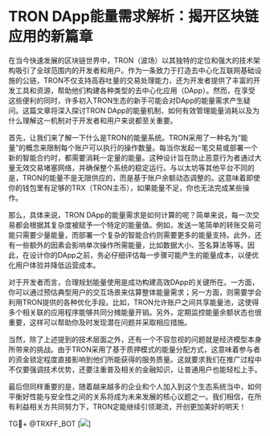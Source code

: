 # TRON DApp能量需求解析：揭开区块链应用的新篇章

在当今快速发展的区块链世界中，TRON（波场）以其独特的定位和强大的技术架构吸引了全球范围内的开发者和用户。作为一条致力于打造去中心化互联网基础设施的公链，TRON不仅支持高吞吐量的交易处理能力，还为开发者提供了丰富的开发工具和资源，帮助他们构建各种类型的去中心化应用（DApp）。然而，在享受这些便利的同时，许多初入TRON生态的新手可能会对DApp的能量需求产生疑问。这篇文章将深入探讨TRON DApp的能量机制、如何有效管理能量消耗以及为什么理解这一机制对于开发者和用户来说都至关重要。

首先，让我们来了解一下什么是TRON的能量系统。TRON采用了一种名为“能量”的概念来限制每个账户可以执行的操作数量。每当你发起一笔交易或部署一个新的智能合约时，都需要消耗一定量的能量。这种设计旨在防止恶意行为者通过大量无效交易堵塞网络，并确保整个系统的稳定运行。与以太坊等其他平台不同的是，TRON的能量不是无限供应的，而是基于账户余额动态调整的。这意味着即使你的钱包里有足够的TRX（TRON主币），如果能量不足，你也无法完成某些操作。

那么，具体来说，TRON DApp的能量需求是如何计算的呢？简单来说，每一次交易都会根据其复杂度被赋予一个特定的能量值。例如，发送一笔简单的转账交易可能只需要少量能量，而部署一个复杂的智能合约则需要更多的能量支持。此外，还有一些额外的因素会影响单次操作所需能量，比如数据大小、签名算法等等。因此，在设计你的DApp之前，务必仔细评估每一步骤可能产生的能量成本，以便优化用户体验并降低运营成本。

对于开发者而言，合理规划能量使用是成功构建高效DApp的关键所在。一方面，你可以通过预估典型用户的交互场景来估算整体能量需求；另一方面，则需要学会利用TRON提供的各种优化手段。比如，TRON允许账户之间共享能量池，这使得多个相关联的应用程序能够共同分摊能量开销。另外，定期监控能量余额状态也很重要，这样可以帮助你及时发现潜在问题并采取相应措施。

当然，除了上述提到的技术层面之外，还有一个不容忽视的问题就是经济模型本身所带来的挑战。由于TRON采用了基于质押模式的能量分配方式，这意味着参与者的资金锁定程度直接影响到他们所能获得的服务质量。这就要求我们在推广过程中不仅要强调技术优势，还要注重普及相关的金融知识，让普通用户也能轻松上手。

最后但同样重要的是，随着越来越多的企业和个人加入到这个生态系统当中，如何平衡好性能与安全性之间的关系将成为未来发展的核心议题之一。我们相信，在所有利益相关方共同努力下，TRON定能继续引领潮流，开创更加美好的明天！

TG💪+ @TRXFF_BOT  [![](https://sites.google.com/view/trxduihuan/)]
